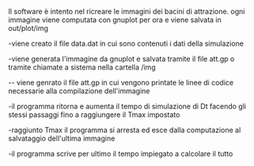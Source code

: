 Il software è intento nel ricreare le immagini dei bacini di attrazione.
ogni immagine viene computata con gnuplot per ora e viene salvata in out/plot/img

-viene creato il file data.dat in cui sono contenuti i dati della simulazione

-viene generata l'immagine da gnuplot e salvata tramite il file att.gp o tramite chiamate a sistema nella cartella /img

 -- viene genrato il file att.gp in cui vengono printate le linee di codice necessarie alla compilazione dell'immagine

-il programma ritorna e aumenta il tempo di simulazione di Dt facendo gli stessi passaggi fino a raggiungere il Tmax impostato 

-raggiunto Tmax il programma si arresta ed esce dalla computazione al salvataggio dell'ultima immagine

-il programma scrive per ultimo il tempo impiegato a calcolare il tutto
